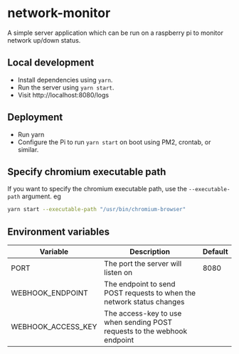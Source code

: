 # network-monitor

A simple server application which can be run on a raspberry pi to monitor network up/down status.

## Local development

- Install dependencies using `yarn`.
- Run the server using `yarn start`.
- Visit http://localhost:8080/logs

## Deployment

- Run yarn
- Configure the Pi to run `yarn start` on boot using PM2, crontab, or similar.

## Specify chromium executable path

If you want to specify the chromium executable path, use the `--executable-path` argument. eg

```bash
yarn start --executable-path "/usr/bin/chromium-browser"
```

## Environment variables

| Variable           | Description                                                              | Default |
| ------------------ | ------------------------------------------------------------------------ | ------- |
| PORT               | The port the server will listen on                                       | 8080    |
| WEBHOOK_ENDPOINT   | The endpoint to send POST requests to when the network status changes    |         |
| WEBHOOK_ACCESS_KEY | The access-key to use when sending POST requests to the webhook endpoint |         |
